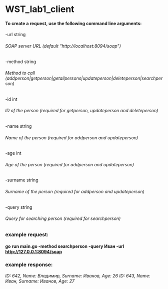 # WST_lab1_client
#### To create a request, use the following command line arguments:

-url string 

######     _SOAP server URL (default "http://localhost:8094/soap")_ 

-method string 

######     _Method to call (addperson|getperson|getallpersons|updateperson|deleteperson|searchperson)_ 

-id int 

######     _ID of the person (required for getperson, updateperson and deleteperson)_ 

-name string 

######     _Name of the person (required for addperson and updateperson)_ 

-age int 

######     _Age of the person (required for addperson and updateperson)_ 

-surname string 

######     _Surname of the person (required for addperson and updateperson)_

-query string 

###### _Query for searching person (required for searchperson)_


### **example request:** 

#### go run main.go -method searchperson -query Иван -url http://127.0.0.1:8094/soap 

### **example response:**

_ID: 642, Name: Владимир, Surname: Иванов, Age: 26_
_ID: 643, Name: Иван, Surname: Иванов, Age: 27_
